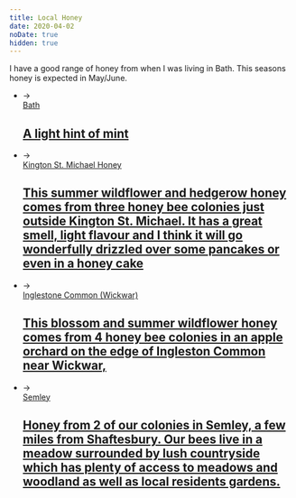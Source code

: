 ```yaml
---
title: Local Honey
date: 2020-04-02
noDate: true
hidden: true
---
```

<!-- 
    put this back once I've got some nice Devon labels

    image: https://byron-buzz.imgix.net/IMG_20190913_094448_messy.jpg 

-->

I have a good range of honey from when I was living in Bath. This seasons honey
is expected in May/June.

<ul id="post-list">
    <li>
        <aside class="dates">&rarr;</aside>
        <a target="_blank" href='https://wendysbeegifts.com/collections/honey/products/city-of-bath-honey'>
            Bath
           <h2>A light hint of mint</h2>
        </a>
    </li>
    <li>
        <aside class="dates">&rarr;</aside>
        <a target="_blank" href='https://wendysbeegifts.com/collections/honey/products/kington-st-michael-honey'>
            Kington St. Michael Honey
           <h2>This summer wildflower and hedgerow honey comes from three honey bee colonies just outside Kington St. Michael. It has a great smell, light flavour and I think it will go wonderfully drizzled over some pancakes or even in a honey cake</h2>
        </a>
    </li>
    <li>
        <aside class="dates">&rarr;</aside>
        <a target="_blank" href='https://wendysbeegifts.com/collections/honey/products/inglestone-common-honey'>
            Inglestone Common (Wickwar)
           <h2>This blossom and summer wildflower honey comes from 4 honey bee colonies in an apple orchard on the edge of Ingleston Common near Wickwar, </h2>
        </a>
    </li>
    <li>
        <aside class="dates">&rarr;</aside>
        <a target="_blank" href='https://wendysbeegifts.com/collections/honey/products/semley-honey'>
            Semley
           <h2>Honey from 2 of our colonies in Semley, a few miles from Shaftesbury. Our bees live in a meadow surrounded by lush countryside which has plenty of access to meadows and woodland as well as local residents gardens.</h2>
        </a>
    </li>
</ul>